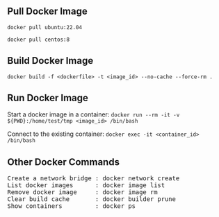 Pull Docker Image
---
`docker pull ubuntu:22.04`

`docker pull centos:8`

Build Docker Image
---
`docker build -f <dockerfile> -t <image_id> --no-cache --force-rm .`

Run Docker Image
---
Start a docker image in a container: `docker run --rm -it -v ${PWD}:/home/test/tmp <image_id> /bin/bash`

Connect to the existing container: `docker exec -it <container_id> /bin/bash`

Other Docker Commands
---
<pre>
Create a network bridge : docker network create <bridge_name>
List docker images      : docker image list
Remove docker image     : docker image rm <image>
Clear build cache       : docker builder prune
Show containers         : docker ps
</pre>
